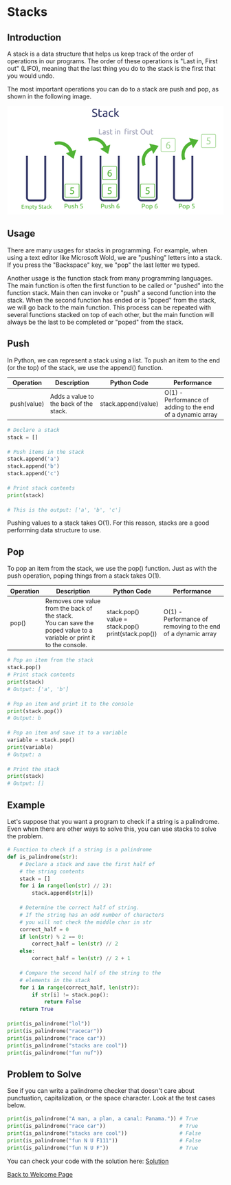 # Stacks

## Introduction

A stack is a data structure that helps us keep track of the order of operations in our programs. The order of these operations is "Last in, First out" (LIFO), meaning that the last thing you do to the stack is the first that you would undo.

The most important operations you can do to a stack are push and pop, as shown in the following image.

![image](./Stack.png)

## Usage

There are many usages for stacks in programming. For example, when using a text editor like Microsoft Wold, we are "pushing" letters into a stack. If you press the "Backspace" key, we "pop" the last letter we typed.

Another usage is the function stack from many programming languages. The main function is often the first function to be called or "pushed" into the function stack. Main then can invoke or "push" a second function into the stack. When the second function has ended or is "poped" from the stack, we will go back to the main function. This process can be repeated with several functions stacked on top of each other, but the main function will always be the last to be completed or "poped" from the stack.

## Push

In Python, we can represent a stack using a list. To push an item to the end (or the top) of the stack, we use the append() function.

| Operation   | Description                              | Python Code            | Performance                                                |
| ----------- | ---------------------------------------- | ---------------------- | ---------------------------------------------------------- |
| push(value) | Adds a value to the back of the stack.   | stack.append(value)    | O(1) - Performance of adding to the end of a dynamic array |

```python
# Declare a stack
stack = []

# Push items in the stack
stack.append('a')
stack.append('b')
stack.append('c')

# Print stack contents
print(stack)

# This is the output: ['a', 'b', 'c']
```

Pushing values to a stack takes O(1). For this reason, stacks are a good performing data structure to use.

## Pop

To pop an item from the stack, we use the pop() function. Just as with the push operation, poping things from a stack takes O(1).

| Operation   | Description                                     | Python Code | Performance                                                  |
| ----------- | ----------------------------------------------- | ----------- | ------------------------------------------------------------ |
| pop()       | Removes one value from the back of the stack.<br /> You can save the poped value to a variable or print it to the console.  | stack.pop()<br />value = stack.pop()<br />print(stack.pop()) | O(1) - Performance of removing to the end of a dynamic array |

```python
# Pop an item from the stack
stack.pop()
# Print stack contents
print(stack)
# Output: ['a', 'b']

# Pop an item and print it to the console
print(stack.pop())
# Output: b

# Pop an item and save it to a variable
variable = stack.pop()
print(variable)
# Output: a

# Print the stack
print(stack)
# Output: []
```

## Example

Let's suppose that you want a program to check if a string is a palindrome. Even when there are other ways to solve this, you can use stacks to solve the problem.

```python
# Function to check if a string is a palindrome
def is_palindrome(str):
    # Declare a stack and save the first half of
    # the string contents
    stack = []
    for i in range(len(str) // 2):
        stack.append(str[i])
    
    # Determine the correct half of string.
    # If the string has an odd number of characters
    # you will not check the middle char in str
    correct_half = 0
    if len(str) % 2 == 0:
        correct_half = len(str) // 2
    else:
        correct_half = len(str) // 2 + 1

    # Compare the second half of the string to the
    # elements in the stack
    for i in range(correct_half, len(str)):
        if str[i] != stack.pop():
            return False
    return True

print(is_palindrome("lol"))
print(is_palindrome("racecar"))
print(is_palindrome("race car"))
print(is_palindrome("stacks are cool"))
print(is_palindrome("fun nuf"))
```

## Problem to Solve

See if you can write a palindrome checker that doesn't care about punctuation, capitalization, or the space character. Look at the test cases below.

```python
print(is_palindrome("A man, a plan, a canal: Panama.")) # True
print(is_palindrome("race car"))                        # True
print(is_palindrome("stacks are cool"))                 # False
print(is_palindrome("fun N U F111"))                    # False
print(is_palindrome("fun N U F"))                       # True
```

You can check your code with the solution here: [Solution](palindrome.py)

[Back to Welcome Page](0-welcome.md)
